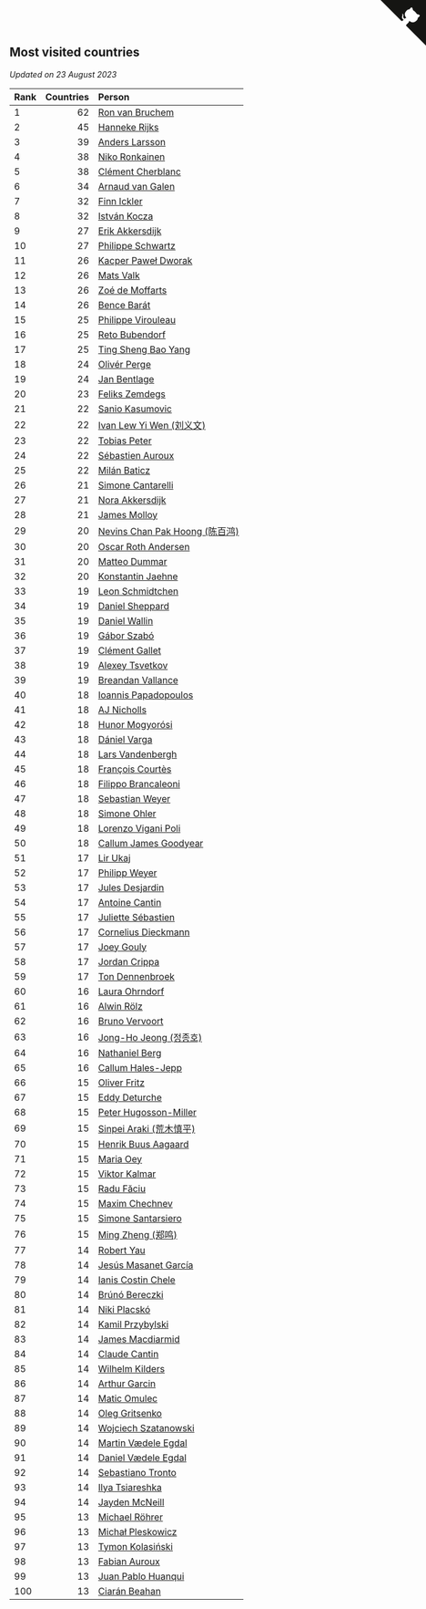 ## Most visited countries

*Updated on 23 August 2023*

| Rank | Countries | Person |
| :--- | ---: | :--- |
| 1 | 62 | [Ron van Bruchem](https://www.worldcubeassociation.org/persons/2003BRUC01) |
| 2 | 45 | [Hanneke Rijks](https://www.worldcubeassociation.org/persons/2008RIJK01) |
| 3 | 39 | [Anders Larsson](https://www.worldcubeassociation.org/persons/2003LARS01) |
| 4 | 38 | [Niko Ronkainen](https://www.worldcubeassociation.org/persons/2010RONK01) |
| 5 | 38 | [Clément Cherblanc](https://www.worldcubeassociation.org/persons/2014CHER05) |
| 6 | 34 | [Arnaud van Galen](https://www.worldcubeassociation.org/persons/2006GALE01) |
| 7 | 32 | [Finn Ickler](https://www.worldcubeassociation.org/persons/2012ICKL01) |
| 8 | 32 | [István Kocza](https://www.worldcubeassociation.org/persons/2005KOCZ01) |
| 9 | 27 | [Erik Akkersdijk](https://www.worldcubeassociation.org/persons/2005AKKE01) |
| 10 | 27 | [Philippe Schwartz](https://www.worldcubeassociation.org/persons/2018SCHW02) |
| 11 | 26 | [Kacper Paweł Dworak](https://www.worldcubeassociation.org/persons/2020DWOR01) |
| 12 | 26 | [Mats Valk](https://www.worldcubeassociation.org/persons/2007VALK01) |
| 13 | 26 | [Zoé de Moffarts](https://www.worldcubeassociation.org/persons/2010MOFF02) |
| 14 | 26 | [Bence Barát](https://www.worldcubeassociation.org/persons/2008BARA01) |
| 15 | 25 | [Philippe Virouleau](https://www.worldcubeassociation.org/persons/2008VIRO01) |
| 16 | 25 | [Reto Bubendorf](https://www.worldcubeassociation.org/persons/2012BUBE01) |
| 17 | 25 | [Ting Sheng Bao Yang](https://www.worldcubeassociation.org/persons/2008BAOY01) |
| 18 | 24 | [Olivér Perge](https://www.worldcubeassociation.org/persons/2007PERG01) |
| 19 | 24 | [Jan Bentlage](https://www.worldcubeassociation.org/persons/2010BENT01) |
| 20 | 23 | [Feliks Zemdegs](https://www.worldcubeassociation.org/persons/2009ZEMD01) |
| 21 | 22 | [Sanio Kasumovic](https://www.worldcubeassociation.org/persons/2009KASU01) |
| 22 | 22 | [Ivan Lew Yi Wen (刘义文)](https://www.worldcubeassociation.org/persons/2012WENI01) |
| 23 | 22 | [Tobias Peter](https://www.worldcubeassociation.org/persons/2014PETE03) |
| 24 | 22 | [Sébastien Auroux](https://www.worldcubeassociation.org/persons/2008AURO01) |
| 25 | 22 | [Milán Baticz](https://www.worldcubeassociation.org/persons/2005BATI01) |
| 26 | 21 | [Simone Cantarelli](https://www.worldcubeassociation.org/persons/2012CANT02) |
| 27 | 21 | [Nora Akkersdijk](https://www.worldcubeassociation.org/persons/2009CHRI03) |
| 28 | 21 | [James Molloy](https://www.worldcubeassociation.org/persons/2011MOLL01) |
| 29 | 20 | [Nevins Chan Pak Hoong (陈百鸿)](https://www.worldcubeassociation.org/persons/2010CHAN20) |
| 30 | 20 | [Oscar Roth Andersen](https://www.worldcubeassociation.org/persons/2008ANDE02) |
| 31 | 20 | [Matteo Dummar](https://www.worldcubeassociation.org/persons/2017DUMM01) |
| 32 | 20 | [Konstantin Jaehne](https://www.worldcubeassociation.org/persons/2015JAEH01) |
| 33 | 19 | [Leon Schmidtchen](https://www.worldcubeassociation.org/persons/2010SCHM01) |
| 34 | 19 | [Daniel Sheppard](https://www.worldcubeassociation.org/persons/2009SHEP01) |
| 35 | 19 | [Daniel Wallin](https://www.worldcubeassociation.org/persons/2013WALL03) |
| 36 | 19 | [Gábor Szabó](https://www.worldcubeassociation.org/persons/2005SZAB02) |
| 37 | 19 | [Clément Gallet](https://www.worldcubeassociation.org/persons/2004GALL02) |
| 38 | 19 | [Alexey Tsvetkov](https://www.worldcubeassociation.org/persons/2017TSVE02) |
| 39 | 19 | [Breandan Vallance](https://www.worldcubeassociation.org/persons/2007VALL01) |
| 40 | 18 | [Ioannis Papadopoulos](https://www.worldcubeassociation.org/persons/2013PAPA01) |
| 41 | 18 | [AJ Nicholls](https://www.worldcubeassociation.org/persons/2015NICH04) |
| 42 | 18 | [Hunor Mogyorósi](https://www.worldcubeassociation.org/persons/2015MOGY01) |
| 43 | 18 | [Dániel Varga](https://www.worldcubeassociation.org/persons/2008VARG01) |
| 44 | 18 | [Lars Vandenbergh](https://www.worldcubeassociation.org/persons/2003VAND01) |
| 45 | 18 | [François Courtès](https://www.worldcubeassociation.org/persons/2008COUR01) |
| 46 | 18 | [Filippo Brancaleoni](https://www.worldcubeassociation.org/persons/2008BRAN01) |
| 47 | 18 | [Sebastian Weyer](https://www.worldcubeassociation.org/persons/2010WEYE02) |
| 48 | 18 | [Simone Ohler](https://www.worldcubeassociation.org/persons/2014OHLE01) |
| 49 | 18 | [Lorenzo Vigani Poli](https://www.worldcubeassociation.org/persons/2007POLI01) |
| 50 | 18 | [Callum James Goodyear](https://www.worldcubeassociation.org/persons/2012GOOD02) |
| 51 | 17 | [Lir Ukaj](https://www.worldcubeassociation.org/persons/2016UKAJ01) |
| 52 | 17 | [Philipp Weyer](https://www.worldcubeassociation.org/persons/2010WEYE01) |
| 53 | 17 | [Jules Desjardin](https://www.worldcubeassociation.org/persons/2010DESJ01) |
| 54 | 17 | [Antoine Cantin](https://www.worldcubeassociation.org/persons/2010CANT02) |
| 55 | 17 | [Juliette Sébastien](https://www.worldcubeassociation.org/persons/2014SEBA01) |
| 56 | 17 | [Cornelius Dieckmann](https://www.worldcubeassociation.org/persons/2009DIEC01) |
| 57 | 17 | [Joey Gouly](https://www.worldcubeassociation.org/persons/2007GOUL01) |
| 58 | 17 | [Jordan Crippa](https://www.worldcubeassociation.org/persons/2019CRIP01) |
| 59 | 17 | [Ton Dennenbroek](https://www.worldcubeassociation.org/persons/2003DENN01) |
| 60 | 16 | [Laura Ohrndorf](https://www.worldcubeassociation.org/persons/2009OHRN01) |
| 61 | 16 | [Alwin Rölz](https://www.worldcubeassociation.org/persons/2016ROLZ01) |
| 62 | 16 | [Bruno Vervoort](https://www.worldcubeassociation.org/persons/2011VERV01) |
| 63 | 16 | [Jong-Ho Jeong (정종호)](https://www.worldcubeassociation.org/persons/2008JONG03) |
| 64 | 16 | [Nathaniel Berg](https://www.worldcubeassociation.org/persons/2012BERG04) |
| 65 | 16 | [Callum Hales-Jepp](https://www.worldcubeassociation.org/persons/2012HALE01) |
| 66 | 15 | [Oliver Fritz](https://www.worldcubeassociation.org/persons/2014FRIT02) |
| 67 | 15 | [Eddy Deturche](https://www.worldcubeassociation.org/persons/2014DETU01) |
| 68 | 15 | [Peter Hugosson-Miller](https://www.worldcubeassociation.org/persons/2021HUGO01) |
| 69 | 15 | [Sinpei Araki (荒木慎平)](https://www.worldcubeassociation.org/persons/2006ARAK01) |
| 70 | 15 | [Henrik Buus Aagaard](https://www.worldcubeassociation.org/persons/2006BUUS01) |
| 71 | 15 | [Maria Oey](https://www.worldcubeassociation.org/persons/2007OEYM01) |
| 72 | 15 | [Viktor Kalmar](https://www.worldcubeassociation.org/persons/2011KALM01) |
| 73 | 15 | [Radu Făciu](https://www.worldcubeassociation.org/persons/2009FACI01) |
| 74 | 15 | [Maxim Chechnev](https://www.worldcubeassociation.org/persons/2011CHEC01) |
| 75 | 15 | [Simone Santarsiero](https://www.worldcubeassociation.org/persons/2009SANT01) |
| 76 | 15 | [Ming Zheng (郑鸣)](https://www.worldcubeassociation.org/persons/2009ZHEN11) |
| 77 | 14 | [Robert Yau](https://www.worldcubeassociation.org/persons/2009YAUR01) |
| 78 | 14 | [Jesús Masanet García](https://www.worldcubeassociation.org/persons/2004MASA01) |
| 79 | 14 | [Ianis Costin Chele](https://www.worldcubeassociation.org/persons/2021CHEL01) |
| 80 | 14 | [Brúnó Bereczki](https://www.worldcubeassociation.org/persons/2008BERE01) |
| 81 | 14 | [Niki Placskó](https://www.worldcubeassociation.org/persons/2008PLAC01) |
| 82 | 14 | [Kamil Przybylski](https://www.worldcubeassociation.org/persons/2016PRZY01) |
| 83 | 14 | [James Macdiarmid](https://www.worldcubeassociation.org/persons/2015MACD03) |
| 84 | 14 | [Claude Cantin](https://www.worldcubeassociation.org/persons/2012CANT01) |
| 85 | 14 | [Wilhelm Kilders](https://www.worldcubeassociation.org/persons/2010KILD02) |
| 86 | 14 | [Arthur Garcin](https://www.worldcubeassociation.org/persons/2014GARC27) |
| 87 | 14 | [Matic Omulec](https://www.worldcubeassociation.org/persons/2010OMUL02) |
| 88 | 14 | [Oleg Gritsenko](https://www.worldcubeassociation.org/persons/2011GRIT01) |
| 89 | 14 | [Wojciech Szatanowski](https://www.worldcubeassociation.org/persons/2011SZAT01) |
| 90 | 14 | [Martin Vædele Egdal](https://www.worldcubeassociation.org/persons/2013EGDA02) |
| 91 | 14 | [Daniel Vædele Egdal](https://www.worldcubeassociation.org/persons/2013EGDA01) |
| 92 | 14 | [Sebastiano Tronto](https://www.worldcubeassociation.org/persons/2011TRON02) |
| 93 | 14 | [Ilya Tsiareshka](https://www.worldcubeassociation.org/persons/2012TERE01) |
| 94 | 14 | [Jayden McNeill](https://www.worldcubeassociation.org/persons/2012MCNE01) |
| 95 | 13 | [Michael Röhrer](https://www.worldcubeassociation.org/persons/2009ROHR01) |
| 96 | 13 | [Michał Pleskowicz](https://www.worldcubeassociation.org/persons/2009PLES01) |
| 97 | 13 | [Tymon Kolasiński](https://www.worldcubeassociation.org/persons/2016KOLA02) |
| 98 | 13 | [Fabian Auroux](https://www.worldcubeassociation.org/persons/2009AURO01) |
| 99 | 13 | [Juan Pablo Huanqui](https://www.worldcubeassociation.org/persons/2013HUAN30) |
| 100 | 13 | [Ciarán Beahan](https://www.worldcubeassociation.org/persons/2012BEAH01) |


<a href="https://github.com/JustinTimeCuber/wca_statistics" class="github-corner" aria-label="View source on Github"><svg width="80" height="80" viewBox="0 0 250 250" style="fill:#151513; color:#fff; position: absolute; top: 0; border: 0; right: 0;" aria-hidden="true"><path d="M0,0 L115,115 L130,115 L142,142 L250,250 L250,0 Z"></path><path d="M128.3,109.0 C113.8,99.7 119.0,89.6 119.0,89.6 C122.0,82.7 120.5,78.6 120.5,78.6 C119.2,72.0 123.4,76.3 123.4,76.3 C127.3,80.9 125.5,87.3 125.5,87.3 C122.9,97.6 130.6,101.9 134.4,103.2" fill="currentColor" style="transform-origin: 130px 106px;" class="octo-arm"></path><path d="M115.0,115.0 C114.9,115.1 118.7,116.5 119.8,115.4 L133.7,101.6 C136.9,99.2 139.9,98.4 142.2,98.6 C133.8,88.0 127.5,74.4 143.8,58.0 C148.5,53.4 154.0,51.2 159.7,51.0 C160.3,49.4 163.2,43.6 171.4,40.1 C171.4,40.1 176.1,42.5 178.8,56.2 C183.1,58.6 187.2,61.8 190.9,65.4 C194.5,69.0 197.7,73.2 200.1,77.6 C213.8,80.2 216.3,84.9 216.3,84.9 C212.7,93.1 206.9,96.0 205.4,96.6 C205.1,102.4 203.0,107.8 198.3,112.5 C181.9,128.9 168.3,122.5 157.7,114.1 C157.9,116.9 156.7,120.9 152.7,124.9 L141.0,136.5 C139.8,137.7 141.6,141.9 141.8,141.8 Z" fill="currentColor" class="octo-body"></path></svg></a><style>.github-corner:hover .octo-arm{animation:octocat-wave 560ms ease-in-out}@keyframes octocat-wave{0%,100%{transform:rotate(0)}20%,60%{transform:rotate(-25deg)}40%,80%{transform:rotate(10deg)}}@media (max-width:500px){.github-corner:hover .octo-arm{animation:none}.github-corner .octo-arm{animation:octocat-wave 560ms ease-in-out}}</style>
